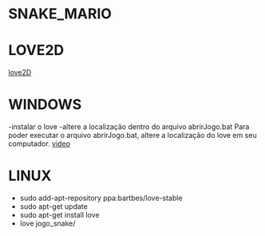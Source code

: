 # SNAKE_MARIO

# LOVE2D

[love2D](https://love2d.org/)

# WINDOWS

-instalar o love
-altere a localização dentro do arquivo abrirJogo.bat
Para poder executar o arquivo abrirJogo.bat, altere a localização do love em seu computador. [video](https://youtu.be/4UHLDAnCrfQ)

# LINUX

- sudo add-apt-repository ppa:bartbes/love-stable
- sudo apt-get update
- sudo apt-get install love
- love jogo_snake/
